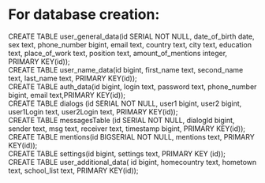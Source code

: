 <div>
<H1> For database creation: </H1>
CREATE TABLE user_general_data(id SERIAL NOT NULL, date_of_birth date, sex text, phone_number bigint, email text, country text, city text, education text, place_of_work text, position text, amount_of_mentions integer, PRIMARY KEY(id));<br>
CREATE TABLE user_name_data(id bigint, first_name text, second_name text, last_name text, PRIMARY KEY(id));<br>
CREATE TABLE auth_data(id bigint, login text, password text, phone_number bigint, email text,PRIMARY KEY(id));<br>
CREATE TABLE dialogs (id SERIAL NOT NULL, user1 bigint, user2 bigint, user1Login text, user2Login text, PRIMARY KEY(id));<br>
CREATE TABLE messagesTable (id SERIAL NOT NULL, dialogId bigint, sender text, msg text, receiver text, timestamp bigint, PRIMARY KEY(id));<br>
CREATE TABLE mentions(id BIGSERIAL NOT NULL, mentions text, PRIMARY KEY(id));<br>
CREATE TABLE settings(id bigint, settings text, PRIMARY KEY (id));<br>
CREATE TABLE user_additional_data( id bigint, homecountry text, hometown text, school_list text, PRIMARY KEY(id));<br>
</div>